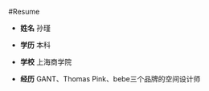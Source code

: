 #Resume

- **姓名**      孙瑾   

- **学历**      本科

- **学校**      上海商学院

- **经历**      GANT、Thomas Pink、bebe三个品牌的空间设计师